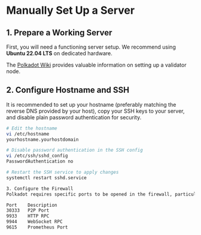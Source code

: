 # Manually Set Up a Server

## 1. Prepare a Working Server
First, you will need a functioning server setup. We recommend using **Ubuntu 22.04 LTS** on dedicated hardware.

The [Polkadot Wiki](https://wiki.polkadot.network/docs/maintain-guides-how-to-validate-kusama) provides valuable information on setting up a validator node.

## 2. Configure Hostname and SSH
It is recommended to set up your hostname (preferably matching the reverse DNS provided by your host), copy your SSH keys to your server, and disable plain password authentication for security.

```bash
# Edit the hostname
vi /etc/hostname
yourhostname.yourhostdomain

# Disable password authentication in the SSH config
vi /etc/ssh/sshd_config
PasswordAuthentication no

# Restart the SSH service to apply changes
systemctl restart sshd.service

3. Configure the Firewall
Polkadot requires specific ports to be opened in the firewall, particularly the P2P port.

Port	Description
30333	P2P Port
9933	HTTP RPC
9944	WebSocket RPC
9615	Prometheus Port
